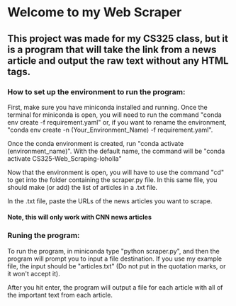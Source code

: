 # Welcome to my Web Scraper 
## This project was made for my CS325 class, but it is a program that will take the link from a news article and output the raw text without any HTML tags. 

### How to set up the environment to run the program:
First, make sure you have miniconda installed and running. Once the terminal for miniconda is open, you will need to run the command "conda env create -f requirement.yaml" or, if you want to rename the environment, "conda env create -n (Your_Environment_Name) -f requirement.yaml".

Once the conda environment is created, run "conda activate (environment_name)". With the default name, the command will be "conda activate CS325-Web_Scraping-loholla"

Now that the environment is open, you will have to use the command "cd" to get into the folder containing the scraper.py file. In this same file, you should make (or add) the list of articles in a .txt file.

In the .txt file, paste the URLs of the news articles you want to scrape.
#### Note, this will only work with CNN news articles

### Runing the program:
To run the program, in miniconda type "python scraper.py", and then the program will prompt you to input a file destination. If you use my example file, the input should be "articles.txt" (Do not put in the quotation marks, or it won't accept it).

After you hit enter, the program will output a file for each article with all of the important text from each article.